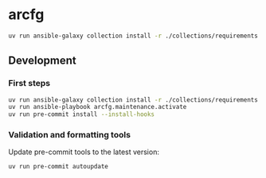 # arcfg

```sh
uv run ansible-galaxy collection install -r ./collections/requirements.yml
```

## Development

### First steps

```sh
uv run ansible-galaxy collection install -r ./collections/requirements.yml
uv run ansible-playbook arcfg.maintenance.activate
uv run pre-commit install --install-hooks
```

### Validation and formatting tools

Update pre-commit tools to the latest version:

```sh
uv run pre-commit autoupdate
```
